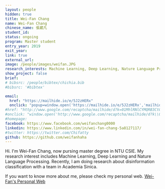 ```yaml
---
layout: people
hidden: true
title: Wei-Fan Chang
name: Wei-Fan Chang
chinese_name: 張葳凡
student_id: 
status: ongoing
program: Master student
entry_year: 2019
exit_year:
link: true
external_url:
image: /people/images/weifan.JPG
research_interests: Machine Learning, Deep Learning, Nature Language Processing
show_project: false
brief:
# bibsrc: /people/bibtex/chichia.bib
#bibsrc: '#bibtex'

email:
  href: "https://mailhide.io/e/5J2zHERx"
  onclick: "popup=window.open('https://mailhide.io/e/5J2zHERx','mailhidepopup','width=580,height=635'); return false;"
#href: "http://www.google.com/recaptcha/mailhide/d?k=01MhlRNlCYMQRB3CtGk9pPWQ==&amp;c=Seat9oiuZshm6ibK_MUDZilOr7fBybQahRY7P83oUwM="
#onclick: "window.open('http://www.google.com/recaptcha/mailhide/d?k\\07501MhlRNlCYMQRB3CtGk9pPWQ\\75\\75\\46c\\75Seat9oiuZshm6ibK_MUDZilOr7fBybQahRY7P83oUwM\\075', '', 'toolbar=0,scrollbars=0,location=0,statusbar=0,menubar=0,resizable=0,width=500,height=300'); return false;"
#homepage:
facebook: https://www.facebook.com/weifanchang0000
linkedin: https://www.linkedin.com/in/wei-fan-chang-5a8127117/
#twitter: https://twitter.com/Chifatty
github: https://github.com/weifanhaha
---
```


Hi. I'm Wei-Fan Chang, now pursing master degree in NTU CSIE. My research interest includes Machine Learning, Deep Learning and Nature Language Processing. Recently, I am doing research about disinformation classification with a team in Academia Sinica.

If you want to know more about me, please check my personal web.
<a href="https://weifanhaha.github.io/iamweifan/">Wei-Fan's Personal Web</a>
